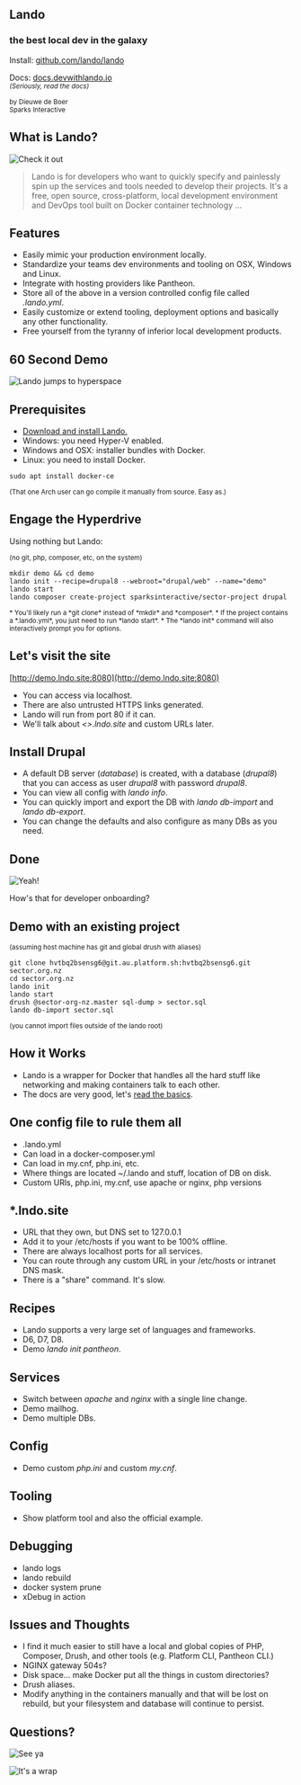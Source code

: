 ## Lando
### the best local dev in the galaxy

Install: [github.com/lando/lando](https://github.com/lando/lando)

Docs: [docs.devwithlando.io](https://docs.devwithlando.io)
<br><small>*(Seriously, read the docs)*</small>

<small>by Dieuwe de Boer</small>
<br>
<small>Sparks Interactive</small>



## What is Lando?

![Check it out](https://uproxx.files.wordpress.com/2016/08/lando-han-solo.jpg)


>Lando is for developers who want to quickly specify and painlessly
>spin up the services and tools needed to develop their projects.
>It's a free, open source, cross-platform, local development
>environment and DevOps tool built on Docker container technology ...


## Features

* Easily mimic your production environment locally.
* Standardize your teams dev environments and tooling on OSX, Windows and Linux.
* Integrate with hosting providers like Pantheon.
* Store all of the above in a version controlled config file called *.lando.yml*.
* Easily customize or extend tooling, deployment options and basically
  any other functionality.
* Free yourself from the tyranny of inferior local development products.



## 60 Second Demo

![Lando jumps to hyperspace](https://media.giphy.com/media/2SRvACIOCEOys/giphy.gif)


## Prerequisites

* [Download and install Lando.](//github.com/lando/lando/releases)
* Windows: you need Hyper-V enabled.
* Windows and OSX: installer bundles with Docker.
* Linux: you need to install Docker.
``` fish
sudo apt install docker-ce
```
<small>(That one Arch user can go compile it manually from source. Easy as.)</small>


## Engage the Hyperdrive

Using nothing but Lando:

<small>(no git, php, composer, etc, on the system)</small>

``` fish
mkdir demo && cd demo
lando init --recipe=drupal8 --webroot="drupal/web" --name="demo"
lando start
lando composer create-project sparksinteractive/sector-project drupal
```
<small>
* You'll likely run a *git clone* instead of *mkdir* and *composer*.
* If the project contains a *.lando.yml*, you just need to run *lando start*.
* The *lando init* command will also interactively prompt you for options.

</small>


## Let's visit the site

[http://demo.lndo.site:8080](http://demo.lndo.site:8080)

* You can access via localhost.
* There are also untrusted HTTPS links generated.
* Lando will run from port 80 if it can.
* We'll talk about *<>.lndo.site* and custom URLs later.


## Install Drupal

* A default DB server (*database*) is created, with a database (*drupal8*)
  that you can access as user *drupal8* with password *drupal8*.
* You can view all config with *lando info*.
* You can quickly import and export the DB with *lando db-import* and *lando db-export*.
* You can change the defaults and also configure as many DBs as you need.


## Done

![Yeah!](https://media.giphy.com/media/93qGSbfayiid2/giphy.gif)

How's that for developer onboarding?



## Demo with an existing project

<small>(assuming host machine has git and global drush with aliases)</small>

``` fish
git clone hvtbq2bsensg6@git.au.platform.sh:hvtbq2bsensg6.git sector.org.nz
cd sector.org.nz
lando init
lando start
drush @sector-org-nz.master sql-dump > sector.sql
lando db-import sector.sql
```

<small>(you cannot import files outside of the lando root)</small>



## How it Works

* Lando is a wrapper for Docker that handles all the hard stuff like
  networking and making containers talk to each other.
* The docs are very good, let's [read the
  basics](https://docs.devwithlando.io/started.html).


## One config file to rule them all

* .lando.yml
* Can load in a docker-composer.yml
* Can load in my.cnf, php.ini, etc.
* Where things are located ~/.lando and stuff, location of DB on disk.
* Custom URls, php.ini, my.cnf, use apache or nginx, php versions


## *.lndo.site

* URL that they own, but DNS set to 127.0.0.1
* Add it to your /etc/hosts if you want to be 100% offline.
* There are always localhost ports for all services.
* You can route through any custom URL in your /etc/hosts or intranet DNS mask.
* There is a "share" command. It's slow.


## Recipes

* Lando supports a very large set of languages and frameworks.
* D6, D7, D8.
* Demo *lando init pantheon*.

## Services

* Switch between *apache* and *nginx* with a single line change.
* Demo mailhog.
* Demo multiple DBs.


## Config

* Demo custom *php.ini* and custom *my.cnf*.


## Tooling

* Show platform tool and also the official example.


## Debugging

* lando logs
* lando rebuild
* docker system prune
* xDebug in action


## Issues and Thoughts

* I find it much easier to still have a local and global copies of
  PHP, Composer, Drush, and other tools (e.g. Platform CLI, Pantheon
  CLI.)
* NGINX gateway 504s?
* Disk space... make Docker put all the things in custom directories?
* Drush aliases.
* Modify anything in the containers manually and that will be lost on
  rebuild, but your filesystem and database will continue to persist.



## Questions?

![See ya](https://theplaylist.net/wp-content/uploads/2017/12/Lando-Calrissian-Jedi-Billy-Dee-Williams-1200x520.jpg)


![It's a wrap](https://i.imgflip.com/28itn8.jpg)
